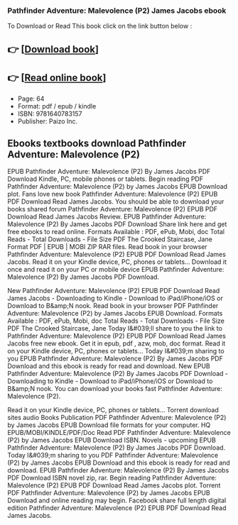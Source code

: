 ### Pathfinder Adventure: Malevolence (P2) James Jacobs ebook

To Download or Read This book click on the link button below :

## 👉  [**[Download book](http://get-pdfs.com/download.php?group=book&from=github.com&id=600241&lnk=1079 "Download book")**]

## 👉  [**[Read online book](http://get-pdfs.com/download.php?group=book&from=github.com&id=600241&lnk=1079 "Read online book")**]


* Page: 64
* Format: pdf / epub / kindle
* ISBN: 9781640783157
* Publisher: Paizo Inc.



## Ebooks textbooks download Pathfinder Adventure: Malevolence (P2)


EPUB Pathfinder Adventure: Malevolence (P2) By James Jacobs PDF Download Kindle, PC, mobile phones or tablets. Begin reading PDF Pathfinder Adventure: Malevolence (P2) by James Jacobs EPUB Download plot. Fans love new book Pathfinder Adventure: Malevolence (P2) EPUB PDF Download Read James Jacobs. You should be able to download your books shared forum Pathfinder Adventure: Malevolence (P2) EPUB PDF Download Read James Jacobs Review. EPUB Pathfinder Adventure: Malevolence (P2) By James Jacobs PDF Download Share link here and get free ebooks to read online. Formats Available : PDF, ePub, Mobi, doc Total Reads - Total Downloads - File Size PDF The Crooked Staircase, Jane Format PDF | EPUB | MOBI ZIP RAR files. Read book in your browser Pathfinder Adventure: Malevolence (P2) EPUB PDF Download Read James Jacobs. Read it on your Kindle device, PC, phones or tablets... Download it once and read it on your PC or mobile device EPUB Pathfinder Adventure: Malevolence (P2) By James Jacobs PDF Download.

New Pathfinder Adventure: Malevolence (P2) EPUB PDF Download Read James Jacobs - Downloading to Kindle - Download to iPad/iPhone/iOS or Download to B&amp;amp;N nook. Read book in your browser PDF Pathfinder Adventure: Malevolence (P2) by James Jacobs EPUB Download. Formats Available : PDF, ePub, Mobi, doc Total Reads - Total Downloads - File Size PDF The Crooked Staircase, Jane Today I&amp;#039;ll share to you the link to Pathfinder Adventure: Malevolence (P2) EPUB PDF Download Read James Jacobs free new ebook. Get it in epub, pdf , azw, mob, doc format. Read it on your Kindle device, PC, phones or tablets... Today I&amp;#039;m sharing to you EPUB Pathfinder Adventure: Malevolence (P2) By James Jacobs PDF Download and this ebook is ready for read and download. New EPUB Pathfinder Adventure: Malevolence (P2) By James Jacobs PDF Download - Downloading to Kindle - Download to iPad/iPhone/iOS or Download to B&amp;amp;N nook. You can download your books fast Pathfinder Adventure: Malevolence (P2).

Read it on your Kindle device, PC, phones or tablets... Torrent download sites audio Books Publication PDF Pathfinder Adventure: Malevolence (P2) by James Jacobs EPUB Download file formats for your computer. HQ EPUB/MOBI/KINDLE/PDF/Doc Read PDF Pathfinder Adventure: Malevolence (P2) by James Jacobs EPUB Download ISBN. Novels - upcoming EPUB Pathfinder Adventure: Malevolence (P2) By James Jacobs PDF Download. Today I&amp;#039;m sharing to you PDF Pathfinder Adventure: Malevolence (P2) by James Jacobs EPUB Download and this ebook is ready for read and download. EPUB Pathfinder Adventure: Malevolence (P2) By James Jacobs PDF Download ISBN novel zip, rar. Begin reading Pathfinder Adventure: Malevolence (P2) EPUB PDF Download Read James Jacobs plot. Torrent PDF Pathfinder Adventure: Malevolence (P2) by James Jacobs EPUB Download and online reading may begin. Facebook share full length digital edition Pathfinder Adventure: Malevolence (P2) EPUB PDF Download Read James Jacobs.





